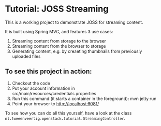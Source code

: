 Tutorial: JOSS Streaming
========================

This is a working project to demonstrate JOSS for streaming content.

It is built using Spring MVC, and features 3 use cases:

1. Streaming content from storage to the browser
2. Streaming content from the browser to storage
3. Generating content, e.g. by creaeting thumbnails from previously uploaded files


To see this project in action:
------------------------------

1. Checkout the code
2. Put your account information in src/main/resources/credentials.properties
3. Run this command (it starts a container in the foreground):
    mvn jetty:run
4. Point your browser to [http://localhost:8081/](http://localhost:8081/)


To see how you can do all this yourself, have a look at the class `nl.tweeenveertig.openstack.tutorial.StreamingController`.
